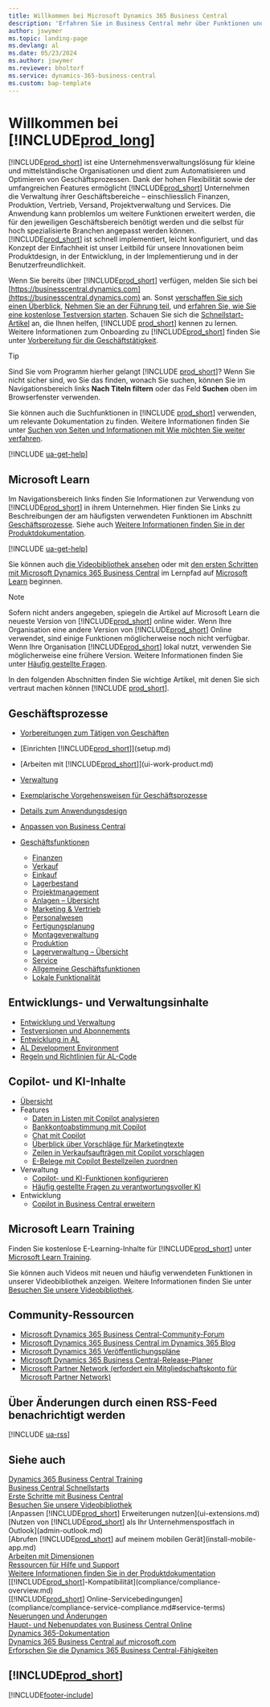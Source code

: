 ```yaml
---
title: Willkommen bei Microsoft Dynamics 365 Business Central
description: 'Erfahren Sie in Business Central mehr über Funktionen und Arbeitsszenarien, mit denen Unternehmen ihr Geschäft verwalten können, einschliesslich Finanzen, Fertigung, Vertrieb, Versand, Projektmanagement, Services und mehr.'
author: jswymer
ms.topic: landing-page
ms.devlang: al
ms.date: 05/23/2024
ms.author: jswymer
ms.reviewer: bholtorf
ms.service: dynamics-365-business-central
ms.custom: bap-template
---
```

# Willkommen bei [!INCLUDE[prod_long](includes/prod_long.md)]

[!INCLUDE[prod_short](includes/prod_short.md)] ist eine Unternehmensverwaltungslösung für kleine und mittelständische Organisationen und dient zum Automatisieren und Optimieren von Geschäftsprozessen. Dank der hohen Flexibilität sowie der umfangreichen Features ermöglicht [!INCLUDE[prod_short](includes/prod_short.md)] Unternehmen die Verwaltung ihrer Geschäftsbereiche – einschliesslich Finanzen, Produktion, Vertrieb, Versand, Projektverwaltung und Services. Die Anwendung kann problemlos um weitere Funktionen erweitert werden, die für den jeweiligen Geschäftsbereich benötigt werden und die selbst für hoch spezialisierte Branchen angepasst werden können. [!INCLUDE[prod_short](includes/prod_short.md)] ist schnell implementiert, leicht konfiguriert, und das Konzept der Einfachheit ist unser Leitbild für unsere Innovationen beim Produktdesign, in der Entwicklung, in der Implementierung und in der Benutzerfreundlichkeit.  

Wenn Sie bereits über [!INCLUDE[prod_short](includes/prod_short.md)] verfügen, melden Sie sich bei [https://businesscentral.dynamics.com](https://businesscentral.dynamics.com) an. Sonst [verschaffen Sie sich einen Überblick](https://dynamics.microsoft.com/business-central/overview/), [Nehmen Sie an der Führung teil](https://dynamics.microsoft.com/en-us/guidedtour/dynamics/business-central/1/1), und [erfahren Sie, wie Sie eine kostenlose Testversion starten](trial-signup.md). Schauen Sie sich die [Schnellstart-Artikel](quick-start-business-central.md) an, die Ihnen helfen, [!INCLUDE [prod_short](includes/prod_short.md)] kennen zu lernen. Weitere Informationen zum Onboarding zu [!INCLUDE[prod_short](includes/prod_short.md)] finden Sie unter [Vorbereitung für die Geschäftstätigkeit](ui-get-ready-business.md).  

> [!TIP]
> Sind Sie vom Programm hierher gelangt [!INCLUDE [prod_short](includes/prod_short.md)]? Wenn Sie nicht sicher sind, wo Sie das finden, wonach Sie suchen, können Sie im Navigationsbereich links **Nach Titeln filtern** oder das Feld **Suchen** oben im Browserfenster verwenden.  
>
> Sie können auch die Suchfunktionen in [!INCLUDE [prod_short](includes/prod_short.md)] verwenden, um relevante Dokumentation zu finden. Weitere Informationen finden Sie unter [Suchen von Seiten und Informationen mit Wie möchten Sie weiter verfahren](ui-search.md).

[!INCLUDE [ua-get-help](includes/ua-get-help.md)]

## Microsoft Learn

Im Navigationsbereich links finden Sie Informationen zur Verwendung von [!INCLUDE[prod_short](includes/prod_short.md)] in ihrem Unternehmen. Hier finden Sie Links zu Beschreibungen der am häufigsten verwendeten Funktionen im Abschnitt [Geschäftsprozesse](#business-processes). Siehe auch [Weitere Informationen finden Sie in der Produktdokumentation](product-help-and-support.md#learn-more-using-the-product-documentation).

[!INCLUDE [ua-get-help](includes/ua-get-help.md)]

Sie können auch [die Videobibliothek ansehen](across-videos.md) oder mit [den ersten Schritten mit Microsoft Dynamics 365 Business Central](/training/paths/get-started-dynamics-365-business-central/) im Lernpfad auf [Microsoft Learn](/training/dynamics365/business-central?WT.mc_id=dyn365bc_landingpage-docs) beginnen.  

> [!NOTE]
> Sofern nicht anders angegeben, spiegeln die Artikel auf Microsoft Learn die neueste Version von [!INCLUDE[prod_short](includes/prod_short.md)] online wider. Wenn Ihre Organisation eine andere Version von [!INCLUDE[prod_short](includes/prod_short.md)] Online verwendet, sind einige Funktionen möglicherweise noch nicht verfügbar. Wenn Ihre Organisation [!INCLUDE[prod_short](includes/prod_short.md)] lokal nutzt, verwenden Sie möglicherweise eine frühere Version. Weitere Informationen finden Sie unter [Häufig gestellte Fragen](across-faq.yml).

In den folgenden Abschnitten finden Sie wichtige Artikel, mit denen Sie sich vertraut machen können [!INCLUDE [prod_short](includes/prod_short.md)].  

## Geschäftsprozesse

- [Vorbereitungen zum Tätigen von Geschäften](ui-get-ready-business.md)
- [Einrichten [!INCLUDE[prod_short](includes/prod_short.md)]](setup.md)
- [Arbeiten mit [!INCLUDE[prod_short](includes/prod_short.md)]](ui-work-product.md)
- [Verwaltung](admin-setup-and-administration.md)
- [Exemplarische Vorgehensweisen für Geschäftsprozesse](walkthrough-business-process-walkthroughs.md)
- [Details zum Anwendungsdesign](design-details-application-design.md)
- [Anpassen von Business Central](ui-customizing-overview.md)
- [Geschäftsfunktionen](across-business-functionality.md)

  - [Finanzen](finance.md)
  - [Verkauf](sales-manage-sales.md)
  - [Einkauf](purchasing-manage-purchasing.md)
  - [Lagerbestand](inventory-manage-inventory.md)
  - [Projektmanagement](projects-manage-projects.md)
  - [Anlagen – Übersicht](fa-manage.md)
  - [Marketing &amp; Vertrieb](marketing-relationship-management.md)
  - [Personalwesen](hr-manage-human-resources.md)
  - [Fertigungsplanung](production-planning.md)
  - [Montageverwaltung](assembly-assemble-items.md)
  - [Produktion](production-manage-manufacturing.md)
  - [Lagerverwaltung – Übersicht](design-details-warehouse-management.md)  
  - [Service](service-service.md)
  - [Allgemeine Geschäftsfunktionen](ui-across-business-areas.md)
  - [Lokale Funktionalität](about-localization.md)

## Entwicklungs- und Verwaltungsinhalte

- [Entwicklung und Verwaltung](/dynamics365/business-central/dev-itpro/index)
- [Testversionen und Abonnements](/dynamics365/business-central/dev-itpro/administration/trials-subscriptions)  
- [Entwicklung in AL](/dynamics365/business-central/dev-itpro/developer/devenv-dev-overview)
- [AL Development Environment](/dynamics365/business-central/dev-itpro/developer/devenv-reference-overview)
- [Regeln und Richtlinien für AL-Code](/dynamics365/business-central/dev-itpro/compliance/apptest-overview)

## Copilot- und KI-Inhalte

- [Übersicht](copilot-overview.md)
- Features
  - [Daten in Listen mit Copilot analysieren](analysis-assist.md)
  - [Bankkontoabstimmung mit Copilot](bank-reconciliation-with-copilot.md)
  - [Chat mit Copilot](chat-with-copilot.md?toc=/dynamics365/business-central/toc.json)
  - [Überblick über Vorschläge für Marketingtexte](ai-overview.md)
  - [Zeilen in Verkaufsaufträgen mit Copilot vorschlagen](sales-suggest-sales-lines-with-copilot.md)
  - [E-Belege mit Copilot Bestellzeilen zuordnen](map-edocuments-with-copilot.md)
- Verwaltung
  - [Copilot- und KI-Funktionen konfigurieren](enable-ai.md)
  - [Häufig gestellte Fragen zu verantwortungsvoller KI](responsible-ai-overview.md)
- Entwicklung
  - [Copilot in Business Central erweitern](/dynamics365/business-central/dev-itpro/developer/ai-integration-landing-page)

## Microsoft Learn Training

Finden Sie kostenlose E-Learning-Inhalte für [!INCLUDE[prod_short](includes/prod_short.md)] unter [Microsoft Learn Training](/training/dynamics365/business-central?WT.mc_id=dyn365bc_landingpage-docs).

Sie können auch Videos mit neuen und häufig verwendeten Funktionen in unserer Videobibliothek anzeigen. Weitere Informationen finden Sie unter [ Besuchen Sie unsere Videobibliothek](across-videos.md).  

## Community-Ressourcen

- [Microsoft Dynamics 365 Business Central-Community-Forum](https://community.dynamics.com/forums/thread/?groupid=e78817ab-a926-4d31-96cc-aef040a4eb04)  
- [Microsoft Dynamics 365 Business Central im Dynamics 365 Blog](https://www.microsoft.com/dynamics-365/blog/business-leader/product/dynamics-365-business-central/)  
- [Microsoft Dynamics 365 Veröffentlichungspläne](/dynamics365/release-plans/)  
- [Microsoft Dynamics 365 Business Central-Release-Planer](https://releaseplans.microsoft.com/?app=Business+Central&group=dynamics-365&subgroup=dynamics-365-business-central) 
- [Microsoft Partner Network \(erfordert ein Mitgliedschaftskonto für Microsoft Partner Network\)](https://mspartner.microsoft.com)  

## Über Änderungen durch einen RSS-Feed benachrichtigt werden

[!INCLUDE [ua-rss](includes/ua-rss.md)]  

## Siehe auch 

[Dynamics 365 Business Central Training](/training/dynamics365/business-central?WT.mc_id=dyn365bc_landingpage-docs)  
[Business Central Schnellstarts](quick-start-business-central.md)  
[Erste Schritte mit Business Central](ui-get-ready-business.md)  
[Besuchen Sie unsere Videobibliothek](across-videos.md)  
[Anpassen [!INCLUDE[prod_short](includes/prod_short.md)] Erweiterungen nutzen](ui-extensions.md)  
[Nutzen von [!INCLUDE[prod_short](includes/prod_short.md)] als Ihr Unternehmenspostfach in Outlook](admin-outlook.md)  
[Abrufen [!INCLUDE[prod_short](includes/prod_short.md)] auf meinem mobilen Gerät](install-mobile-app.md)  
[Arbeiten mit Dimensionen](finance-dimensions.md)  
[Ressourcen für Hilfe und Support](product-help-and-support.md)  
[Weitere Informationen finden Sie in der Produktdokumentation](product-help-and-support.md#learn-more-using-the-product-documentation)  
[[!INCLUDE[prod_short](includes/prod_short.md)]-Kompatibilität](compliance/compliance-overview.md)  
[[!INCLUDE[prod_short](includes/prod_short.md)] Online-Servicebedingungen](compliance/compliance-service-compliance.md#service-terms)  
[Neuerungen und Änderungen](/dynamics365/business-central/dev-itpro/whatsnew/overview)  
[Haupt- und Nebenupdates von Business Central Online](/dynamics365/business-central/dev-itpro/administration/update-rollout-timeline)  
[Dynamics 365-Dokumentation](/dynamics365/)  
[Dynamics 365 Business Central auf microsoft.com](https://www.microsoft.com/dynamics-365/products/business-central/)  
[Erforschen Sie die Dynamics 365 Business Central-Fähigkeiten](https://www.microsoft.com/en-us/dynamics-365/products/business-central#Features)  

## [!INCLUDE[prod_short](includes/free_trial_md.md)]

[!INCLUDE[footer-include](includes/footer-banner.md)]
